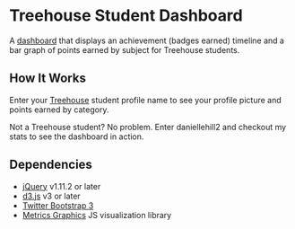 # Treehouse Student Dashboard

A [dashboard](http://danie11edotcom.github.io/TreehousePoints/) that displays an achievement (badges earned) timeline and a bar graph of points earned by subject for Treehouse students.

## How It Works
Enter your [Treehouse](https://teamtreehouse.com) student profile name to see your profile picture and points earned by category.

Not a Treehouse student? No problem. Enter daniellehill2 and checkout my stats to see the dashboard in action.

## Dependencies
- [jQuery](http://jquery.com/) v1.11.2 or later
- [d3.js](http://d3js.org/) v3 or later
- [Twitter Bootstrap 3](http://getbootstrap.com/)
- [Metrics Graphics](http://metricsgraphicsjs.org/) JS visualization library